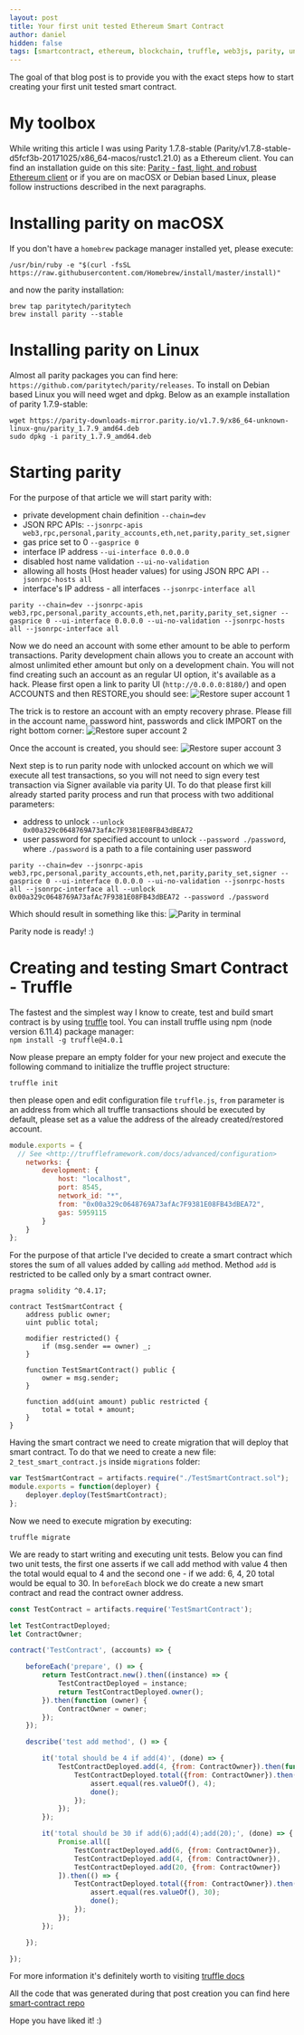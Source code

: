 ```yaml
---
layout: post
title: Your first unit tested Ethereum Smart Contract
author: daniel
hidden: false
tags: [smartcontract, ethereum, blockchain, truffle, web3js, parity, unittests]
---
```


The goal of that blog post is to provide you with the exact steps how to start creating your first unit tested smart contract. 

# My toolbox

While writing this article I was using Parity 1.7.8-stable (Parity/v1.7.8-stable-d5fcf3b-20171025/x86_64-macos/rustc1.21.0) as a Ethereum client. You can find an installation guide on this site: [Parity - fast, light, and robust Ethereum client](https://github.com/paritytech/parity) or if you are on macOSX or Debian based Linux, please follow instructions described in the next paragraphs. 

# Installing parity on macOSX

If you don't have a `homebrew` package manager installed yet, please execute:

```
/usr/bin/ruby -e "$(curl -fsSL https://raw.githubusercontent.com/Homebrew/install/master/install)"
```

and now the parity installation:

```
brew tap paritytech/paritytech
brew install parity --stable
```

# Installing parity on Linux

Almost all parity packages you can find here: `https://github.com/paritytech/parity/releases`. To install on Debian based Linux you will need wget and dpkg. Below as an example installation of parity 1.7.9-stable:

```
wget https://parity-downloads-mirror.parity.io/v1.7.9/x86_64-unknown-linux-gnu/parity_1.7.9_amd64.deb
sudo dpkg -i parity_1.7.9_amd64.deb
```

# Starting parity

For the purpose of that article we will start parity with:    
- private development chain definition `--chain=dev`        
- JSON RPC APIs: `--jsonrpc-apis web3,rpc,personal,parity_accounts,eth,net,parity,parity_set,signer`    
- gas price set to 0 `--gasprice 0`    
- interface IP address `--ui-interface 0.0.0.0`    
- disabled host name validation `--ui-no-validation`    
- allowing all hosts (Host header values) for using JSON RPC API `--jsonrpc-hosts all`    
- interface's IP address - all interfaces `--jsonrpc-interface all`     
                                   
```
parity --chain=dev --jsonrpc-apis web3,rpc,personal,parity_accounts,eth,net,parity,parity_set,signer --gasprice 0 --ui-interface 0.0.0.0 --ui-no-validation --jsonrpc-hosts all --jsonrpc-interface all
```

Now we do need an account with some ether amount to be able to perform transactions. Parity development chain allows you to create an account with almost unlimited ether amount but only on a development chain. You will not find creating such an account as an regular UI option, it's available as a hack. Please first open a link to parity UI (`http://0.0.0.0:8180/`) and open ACCOUNTS and then RESTORE,you should see: 
![Restore super account 1](/images/smart-contract-create-test-and-deploy/parity-restore-super-account-1.jpg)

The trick is to restore an account with an empty recovery phrase. Please fill in the account name, password hint, passwords and click IMPORT on the right bottom corner:
![Restore super account 2](/images/smart-contract-create-test-and-deploy/parity-restore-super-account-2.jpg)

Once the account is created, you should see:
![Restore super account 3](/images/smart-contract-create-test-and-deploy/parity-restore-super-account-3.jpg)

 Next step is to run parity node with unlocked account on which we will execute all test transactions, so you will not need to sign every test transaction via Signer available via parity UI. To do that please first kill already started parity process and run that process with two additional parameters:    
- address to unlock `--unlock 0x00a329c0648769A73afAc7F9381E08FB43dBEA72`        
- user password for specified account to unlock `--password ./password`, where `./password` is a path to a file containing user password    

```
parity --chain=dev --jsonrpc-apis web3,rpc,personal,parity_accounts,eth,net,parity,parity_set,signer --gasprice 0 --ui-interface 0.0.0.0 --ui-no-validation --jsonrpc-hosts all --jsonrpc-interface all --unlock 0x00a329c0648769A73afAc7F9381E08FB43dBEA72 --password ./password
```

Which should result in something like this: 
![Parity in terminal](/images/smart-contract-create-test-and-deploy/running-parity.jpg)

Parity node is ready! :) 

# Creating and testing Smart Contract - Truffle

The fastest and the simplest way I know to create, test and build smart contract is by using [truffle](http://truffleframework.com/docs/getting_started/project) tool. You can install truffle using npm (node version 6.11.4) package manager:      
`npm install -g truffle@4.0.1`     

Now please prepare an empty folder for your new project and execute the following command to initialize the truffle project structure:
    
```
truffle init
```

then please open and edit configuration file `truffle.js`, `from` parameter is an address from which all truffle transactions should be executed by default, please set as a value the address of the already created/restored account.
        
```javascript
module.exports = {  
  // See <http://truffleframework.com/docs/advanced/configuration>  
    networks: { 
        development: {  
            host: "localhost",  
            port: 8545, 
            network_id: "*",    
            from: "0x00a329c0648769A73afAc7F9381E08FB43dBEA72", 
            gas: 5959115    
        }   
    }   
};  
```

For the purpose of that article I've decided to create a smart contract which stores the sum of all values added by calling `add` method. Method `add` is restricted to be called only by a smart contract owner.   

```solidity
pragma solidity ^0.4.17;    
    
contract TestSmartContract {    
    address public owner;   
    uint public total;  
    
    modifier restricted() { 
        if (msg.sender == owner) _; 
    }   
    
    function TestSmartContract() public {   
        owner = msg.sender; 
    }   
    
    function add(uint amount) public restricted {   
        total = total + amount; 
    }   
}   
```

Having the smart contract we need to create migration that will deploy that smart contract. To do that we need to create a new file: `2_test_smart_contract.js` inside `migrations` folder:

```javascript
var TestSmartContract = artifacts.require("./TestSmartContract.sol");      
module.exports = function(deployer) {   
    deployer.deploy(TestSmartContract); 
};  
```

Now we need to execute migration by executing:

`truffle migrate`   

We are ready to start writing and executing unit tests. Below you can find two unit tests, the first one asserts if we call add method with value 4 then the total would equal to 4 and the second one - if we add: 6, 4, 20 total would be equal to 30. In `beforeEach` block we do create a new smart contract and read the contract owner address. 

```javascript
const TestContract = artifacts.require('TestSmartContract');

let TestContractDeployed;
let ContractOwner;

contract('TestContract', (accounts) => {

    beforeEach('prepare', () => {
        return TestContract.new().then((instance) => {
            TestContractDeployed = instance;
            return TestContractDeployed.owner();
        }).then(function (owner) {
            ContractOwner = owner;
        });
    });

    describe('test add method', () => {

        it('total should be 4 if add(4)', (done) => {
            TestContractDeployed.add(4, {from: ContractOwner}).then(function () {
                TestContractDeployed.total({from: ContractOwner}).then(function (res) {
                    assert.equal(res.valueOf(), 4);
                    done();
                });
            });
        });

        it('total should be 30 if add(6);add(4);add(20);', (done) => {
            Promise.all([
                TestContractDeployed.add(6, {from: ContractOwner}),
                TestContractDeployed.add(4, {from: ContractOwner}),
                TestContractDeployed.add(20, {from: ContractOwner})
            ]).then(() => {
                TestContractDeployed.total({from: ContractOwner}).then(function (res) {
                    assert.equal(res.valueOf(), 30);
                    done();
                });
            });
        });

    });

});
```

For more information it's definitely worth to visiting [truffle docs](https://truffle.readthedocs.io/en/beta/)

All the code that was generated during that post creation you can find here [smart-contract repo](https://github.com/bright/smart-contract)

Hope you have liked it! :) 
